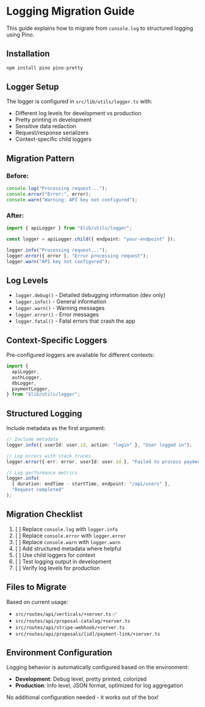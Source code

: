 # Logging Migration Guide

This guide explains how to migrate from `console.log` to structured logging using Pino.

## Installation

```bash
npm install pino pino-pretty
```

## Logger Setup

The logger is configured in `src/lib/utils/logger.ts` with:

- Different log levels for development vs production
- Pretty printing in development
- Sensitive data redaction
- Request/response serializers
- Context-specific child loggers

## Migration Pattern

### Before:

```typescript
console.log("Processing request...");
console.error("Error:", error);
console.warn("Warning: API key not configured");
```

### After:

```typescript
import { apiLogger } from "$lib/utils/logger";

const logger = apiLogger.child({ endpoint: "your-endpoint" });

logger.info("Processing request...");
logger.error({ error }, "Error processing request");
logger.warn("API key not configured");
```

## Log Levels

- `logger.debug()` - Detailed debugging information (dev only)
- `logger.info()` - General information
- `logger.warn()` - Warning messages
- `logger.error()` - Error messages
- `logger.fatal()` - Fatal errors that crash the app

## Context-Specific Loggers

Pre-configured loggers are available for different contexts:

```typescript
import {
  apiLogger,
  authLogger,
  dbLogger,
  paymentLogger,
} from "$lib/utils/logger";
```

## Structured Logging

Include metadata as the first argument:

```typescript
// Include metadata
logger.info({ userId: user.id, action: "login" }, "User logged in");

// Log errors with stack traces
logger.error({ err: error, userId: user.id }, "Failed to process payment");

// Log performance metrics
logger.info(
  { duration: endTime - startTime, endpoint: "/api/users" },
  "Request completed"
);
```

## Migration Checklist

1. [ ] Replace `console.log` with `logger.info`
2. [ ] Replace `console.error` with `logger.error`
3. [ ] Replace `console.warn` with `logger.warn`
4. [ ] Add structured metadata where helpful
5. [ ] Use child loggers for context
6. [ ] Test logging output in development
7. [ ] Verify log levels for production

## Files to Migrate

Based on current usage:

- `src/routes/api/verticals/+server.ts` ✅
- `src/routes/api/proposal-catalog/+server.ts`
- `src/routes/api/stripe-webhook/+server.ts`
- `src/routes/api/proposals/[id]/payment-link/+server.ts`

## Environment Configuration

Logging behavior is automatically configured based on the environment:

- **Development**: Debug level, pretty printed, colorized
- **Production**: Info level, JSON format, optimized for log aggregation

No additional configuration needed - it works out of the box!
